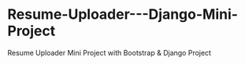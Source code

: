 # Resume-Uploader---Django-Mini-Project
Resume Uploader Mini Project with Bootstrap &amp; Django Project
